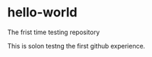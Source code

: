 # hello-world
The frist time testing repository 

This is solon testng the first github experience. 
